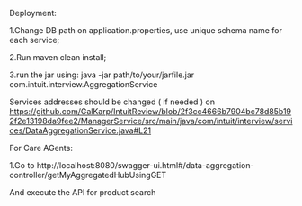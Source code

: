 Deployment:

1.Change DB path on application.properties, use unique schema name for each service;

2.Run maven clean install;

3.run the jar using: 
java -jar path/to/your/jarfile.jar com.intuit.interview.AggregationService 

Services addresses should be changed ( if needed ) on https://github.com/GalKarp/IntuitReview/blob/2f3cc4666b7904bc78d85b192f2e13198da9fee2/ManagerService/src/main/java/com/intuit/interview/services/DataAggregationService.java#L21


For Care AGents:

1.Go to http://localhost:8080/swagger-ui.html#/data-aggregation-controller/getMyAggregatedHubUsingGET

And execute the API for product search
